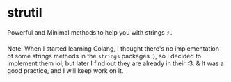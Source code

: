 # strutil

Powerful and Minimal methods to help you with strings ⚡️.

Note: When I started learning Golang, I thought there's no implementation of some strings methods in the `strings` packages :), so I decided to implement them lol, but later I find out they are already in their :3. & It was a good practice, and I will keep work on it.
